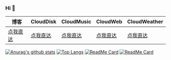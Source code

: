 ### Hi 👋
|  博客  | CloudDisk  |CloudMusic | CloudWeb | CloudWeather
|  ----  | ---------- | ---------| ------ |------------- |
| [点我直达](https://blog.zjinh.cn/) | [点我直达](https://works.zjinh.cn/CloudDisk)|[点我直达](https://works.zjinh.cn/CloudMusic)| [点我直达](https://cloud.zjinh.cn)| [点我直达](https://works.zjinh.cn/CloudWeather)|

[![Anurag's github stats](https://github-readme-stats.vercel.app/api?username=zjinh&show_icons=true&count_private=true&include_all_commits=true)](https://github.com/anuraghazra/github-readme-stats)
[![Top Langs](https://github-readme-stats.vercel.app/api/top-langs/?username=zjinh&layout=compact)](https://github.com/anuraghazra/github-readme-stats)
[![ReadMe Card](https://github-readme-stats.vercel.app/api/pin/?username=zjinh&repo=CloudDisk)](https://github.com/anuraghazra/github-readme-stats)
[![ReadMe Card](https://github-readme-stats.vercel.app/api/pin/?username=zjinh&repo=CloudMusic)](https://github.com/anuraghazra/github-readme-stats)
<!--
**zjinh/ZJINH** is a ✨ _special_ ✨ repository because its `README.md` (this file) appears on your GitHub profile.

Here are some ideas to get you started:

- 🔭 I’m currently working on ...
- 🌱 I’m currently learning ...
- 👯 I’m looking to collaborate on ...
- 🤔 I’m looking for help with ...
- 💬 Ask me about ...
- 📫 How to reach me: ...
- 😄 Pronouns: ...
- ⚡ Fun fact: ...
-->
